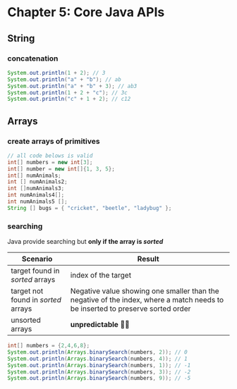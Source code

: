 # Chapter 5: Core Java APIs

## String

### concatenation

``` java
System.out.println(1 + 2); // 3
System.out.println("a" + "b"); // ab
System.out.println("a" + "b" + 3); // ab3
System.out.println(1 + 2 + "c"); // 3c
System.out.println("c" + 1 + 2); // c12
```

## Arrays

### create arrays of primitives

``` java
// all code belows is valid
int[] numbers = new int[3];
int[] number = new int[]{1, 3, 5};
int[] numAnimals;
int [] numAnimals2;
int []numAnimals3;
int numAnimals4[];
int numAnimals5 [];
String [] bugs = { "cricket", "beetle", "ladybug" };
```

### searching

Java provide searching but **only if the array is *sorted***

|Scenario|Result|
|---|---|
|target found in *sorted* arrays| index of the target|
|target not found in *sorted* arrays| Negative value showing one smaller than the negative of the index, where a match needs to be inserted to preserve sorted order|
|unsorted arrays| **unpredictable** :man_facepalming:|

``` java
int[] numbers = {2,4,6,8};
System.out.println(Arrays.binarySearch(numbers, 2)); // 0
System.out.println(Arrays.binarySearch(numbers, 4)); // 1
System.out.println(Arrays.binarySearch(numbers, 1)); // -1
System.out.println(Arrays.binarySearch(numbers, 3)); // -2
System.out.println(Arrays.binarySearch(numbers, 9)); // -5
```
